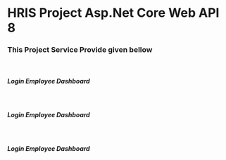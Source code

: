 # HRIS Project Asp.Net Core Web API 8 

<h3>This Project Service Provide given bellow</h3></br>
<h5>Login Employee Dashboard</h5></br>
<h5>Login Employee Dashboard</h5></br>
<h5>Login Employee Dashboard</h5> </br>
